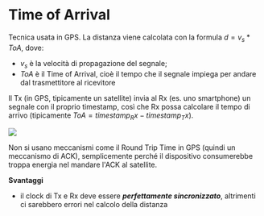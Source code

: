 # Time of Arrival

Tecnica usata in GPS. La distanza viene calcolata con la formula $d = v_s * ToA$, dove:
- $v_s$ è la velocità di propagazione del segnale;
- $ToA$ è il Time of Arrival, cioè il tempo che il segnale impiega per andare dal trasmettitore al ricevitore

Il Tx (in GPS, tipicamente un satellite) invia al Rx (es. uno smartphone) un segnale con il proprio timestamp, così che Rx possa calcolare il tempo di arrivo (tipicamente $ToA = timestamp_Rx - timestamp_Tx$).

![](Toa.png)

Non si usano meccanismi come il Round Trip Time in GPS (quindi un meccanismo di ACK), semplicemente perché il dispositivo consumerebbe troppa energia nel mandare l'ACK al satellite.

**Svantaggi**
- il clock di Tx e Rx deve essere ***perfettamente sincronizzato***, altrimenti ci sarebbero errori nel calcolo della distanza